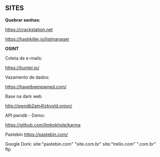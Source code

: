 ## SITES 


**Quebrar senhas:**

https://crackstation.net

https://hashkiller.io/listmanager

**OSINT**

Coleta de e-mails:

https://hunter.io/

Vazamento de dados:

https://haveibeenpwned.com/

Base na dark web

http://pwndb2am4tzkvold.onion/

API pwndb - Demo:

https://github.com/limkokhole/karma

Pastebin
https://pastebin.com/

Google Dork:
site:"pastebin.com" "site.com.br"
site:"trello.com" ".com.br" ftp

